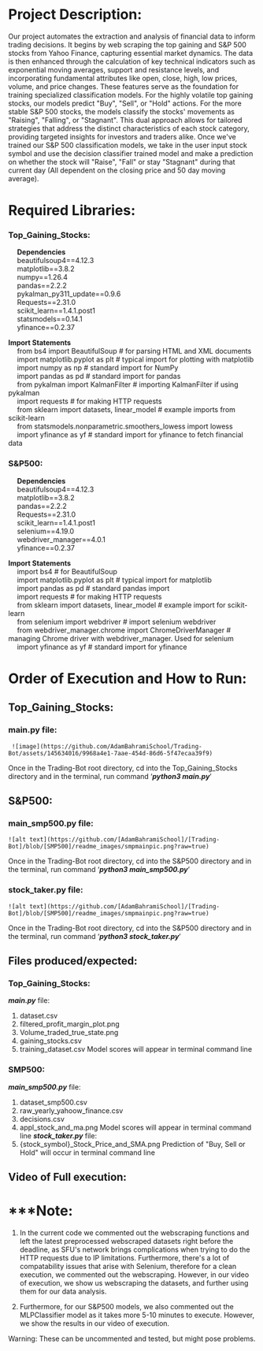 # Project Description:
Our project automates the extraction and analysis of financial data to inform trading decisions. It begins by web scraping the top gaining and S&P 500 stocks from Yahoo Finance, capturing essential market dynamics. The data is then enhanced through the calculation of key technical indicators such as exponential moving averages, support and resistance levels, and incorporating fundamental attributes like open, close, high, low prices, volume, and price changes. These features serve as the foundation for training specialized classification models. For the highly volatile top gaining stocks, our models predict "Buy", "Sell", or "Hold" actions. For the more stable S&P 500 stocks, the models classify the stocks' movements as "Raising", "Falling", or "Stagnant". This dual approach allows for tailored strategies that address the distinct characteristics of each stock category, providing targeted insights for investors and traders alike. Once we've trained our S&P 500 classification models, we take in the user input stock symbol and use the decision classifier trained model and make a prediction on whether the stock will "Raise", "Fall" or stay "Stagnant" during that current day (All dependent on the closing price and 50 day moving average). 

# Required Libraries:
### **Top_Gaining_Stocks:**
  &emsp; **Dependencies** \
  &emsp; beautifulsoup4==4.12.3 \
  &emsp; matplotlib==3.8.2 \
  &emsp; numpy==1.26.4 \
  &emsp; pandas==2.2.2 \
  &emsp; pykalman_py311_update==0.9.6 \
  &emsp; Requests==2.31.0 \
  &emsp;  scikit_learn==1.4.1.post1 \
  &emsp; statsmodels==0.14.1 \
  &emsp; yfinance==0.2.37 

**Import Statements** \
 &emsp; from bs4 import BeautifulSoup  # for parsing HTML and XML documents \
 &emsp; import matplotlib.pyplot as plt  # typical import for plotting with matplotlib \
 &emsp; import numpy as np  # standard import for NumPy \
 &emsp; import pandas as pd  # standard import for pandas \
 &emsp; from pykalman import KalmanFilter  # importing KalmanFilter if using pykalman \
 &emsp; import requests  # for making HTTP requests \
 &emsp; from sklearn import datasets, linear_model  # example imports from scikit-learn \
 &emsp; from statsmodels.nonparametric.smoothers_lowess import lowess \
 &emsp; import yfinance as yf  # standard import for yfinance to fetch financial data 

### **S&P500:**
 &emsp; **Dependencies** \
 &emsp; beautifulsoup4==4.12.3 \
 &emsp; matplotlib==3.8.2 \
 &emsp; pandas==2.2.2 \
 &emsp; Requests==2.31.0 \
 &emsp; scikit_learn==1.4.1.post1 \
 &emsp; selenium==4.19.0 \
 &emsp; webdriver_manager==4.0.1 \
 &emsp; yfinance==0.2.37 

**Import Statements** \
 &emsp; import bs4  # for BeautifulSoup  \
 &emsp; import matplotlib.pyplot as plt  # typical import for matplotlib \
 &emsp; import pandas as pd  # standard pandas import \
 &emsp; import requests  # for making HTTP requests \
 &emsp; from sklearn import datasets, linear_model  # example import for scikit-learn \
 &emsp; from selenium import webdriver  # import selenium webdriver \
 &emsp; from webdriver_manager.chrome import ChromeDriverManager  # managing Chrome driver with webdriver_manager. Used for selenium \
 &emsp; import yfinance as yf  # standard import for yfinance 


# Order of Execution and How to Run:
## Top_Gaining_Stocks:
 ### main.py file:
	 ![image](https://github.com/AdamBahramiSchool/Trading-Bot/assets/145634016/9968a4e1-7aae-454d-86d6-5f47ecaa39f9)

Once in the Trading-Bot root directory, cd into the Top_Gaining_Stocks directory and in the terminal, run command ‘***python3 main.py***’
## S&P500:
 ### main_smp500.py file:
 	![alt text](https://github.com/[AdamBahramiSchool]/[Trading-Bot]/blob/[SMP500]/readme_images/smpmainpic.png?raw=true)

Once in the Trading-Bot root directory, cd into the S&P500 directory and in the terminal, run command ‘***python3 main_smp500.py***’

### stock_taker.py file:
	![alt text](https://github.com/[AdamBahramiSchool]/[Trading-Bot]/blob/[SMP500]/readme_images/smpmainpic.png?raw=true)
 
Once in the Trading-Bot root directory, cd into the S&P500 directory and in the terminal, run command ‘***python3 stock_taker.py***’
## Files produced/expected:
### Top_Gaining_Stocks:
***main.py*** file:
1. dataset.csv 
2. filtered_profit_margin_plot.png 
3. Volume_traded_true_state.png 
4. gaining_stocks.csv 
5. training_dataset.csv 
Model scores will appear in terminal command line 

### SMP500:
***main_smp500.py*** file:
1. dataset_smp500.csv 
2. raw_yearly_yahoow_finance.csv 
3. decisions.csv 
4. appl_stock_and_ma.png 
Model scores will appear in terminal command line 
***stock_taker.py*** file:
1. {stock_symbol}_Stock_Price_and_SMA.png
Prediction of "Buy, Sell or Hold" will occur in terminal command line
## Video of Full execution: 


# ***Note: 
1. In the current code we commented out the webscraping functions and left the latest preprocessed webscraped datasets right before the deadline, as SFU's network brings complications when trying to do the HTTP requests due to IP limitations. Furthermore, there's a lot of compatability issues that arise with Selenium, therefore for a clean execution, we commented out the webscraping. However, in our video of execution, we show us webscraping the datasets, and further using them for our data analysis.

2. Furthermore, for our S&P500 models, we also commented out the MLPClassifier model as it takes more 5-10 minutes to execute. However, we show the results in our video of execution.

Warning: These can be uncommented and tested, but might pose problems. 
